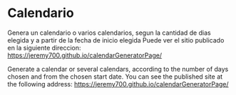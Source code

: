 # Calendario
Genera un calendario o varios calendarios, segun la cantidad de dias elegida y a partir de la fecha de inicio elegida
Puede ver el sitio publicado en la siguiente direccion: https://jeremy700.github.io/calendarGeneratorPage/

Generate a calendar or several calendars, according to the number of days chosen and from the chosen start date.
You can see the published site at the following address: https://jeremy700.github.io/calendarGeneratorPage/
